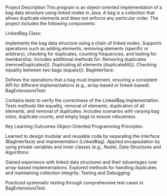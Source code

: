Project Description
This program is an object-oriented implementation of a bag data structure using linked nodes in Java. A bag is a collection that allows duplicate elements and does not enforce any particular order. The project includes the following components:

LinkedBag Class:

Implements the bag data structure using a chain of linked nodes.
Supports operations such as adding elements, removing elements (specific or arbitrary), checking for duplicates, counting frequencies, and testing for membership.
Includes additional methods for:
Removing duplicates (removeDuplicates()).
Duplicating all elements (duplicateAll()).
Checking equality between two bags (equals()).
BagInterface:

Defines the operations that a bag must implement, ensuring a consistent API for different implementations (e.g., array-based or linked-based).
BagExtensionsTest:

Contains tests to verify the correctness of the LinkedBag implementation.
Tests methods like equality, removal of elements, duplication of all elements, and removal of duplicates.
Includes scenarios with varying bag sizes, duplicate counts, and empty bags to ensure robustness.



Key Learning Outcomes
Object-Oriented Programming Principles:

Learned to design modular and reusable code by separating the interface (BagInterface) and implementation (LinkedBag).
Applied encapsulation by using private variables and inner classes (e.g., Node).
Data Structures and Algorithms:

Gained experience with linked data structures and their advantages over array-based implementations.
Explored methods for handling duplicates and maintaining collection integrity.
Testing and Debugging:

Practiced systematic testing through comprehensive test cases in BagExtensionsTest.
